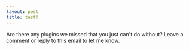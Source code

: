 ```yaml
---
layout: post
title: test!
---
```


Are there any plugins we missed that you just can't do without? Leave a comment or reply to this email to let me know.
